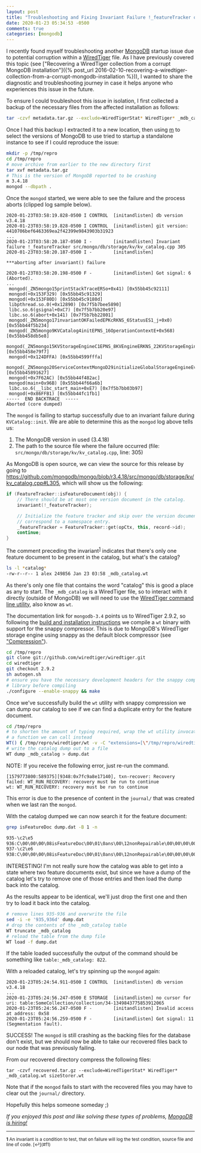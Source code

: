```yaml
---
layout: post
title: "Troubleshooting and Fixing Invariant Failure !_featureTracker on MongoDB Startup"
date: 2020-01-23 05:34:53 -0500
comments: true
categories: [mongodb]
---
```

I recently found myself troubleshooting another [MongoDB](https://www.mongodb.com/) startup issue due to potential corruption within a [WiredTiger](https://docs.mongodb.com/manual/core/wiredtiger/) file. As I have previously covered this topic (see ["Recovering a WiredTiger collection from a corrupt MongoDB installation"]({% post_url 2016-02-10-recovering-a-wiredtiger-collection-from-a-corrupt-mongodb-installation %})), I wanted to share the diagnostic and troubleshooting journey in case it helps anyone who experiences this issue in the future.

To ensure I could troubleshoot this issue in isolation, I first collected a backup of the necessary files from the affected installation as follows:

```bash
tar -czvf metadata.tar.gz --exclude=WiredTigerStat* WiredTiger* _mdb_catalog.wt sizeStorer.wt
```

Once I had this backup I extracted it to a new location, then using [m](https://github.com/aheckmann/m) to select the versions of MongoDB to use tried to startup a standalone instance to see if I could reproduce the issue:

```bash
mkdir -p /tmp/repro
cd /tmp/repro
# move archive from earlier to the new directory first
tar xvf metadata.tar.gz
# This is the version of MongoDB reported to be crashing
m 3.4.18
mongod --dbpath .
```

Once the `mongod` started, we were able to see the failure and the process aborts (clipped log sample below).

```
2020-01-23T03:58:19.828-0500 I CONTROL  [initandlisten] db version v3.4.18
2020-01-23T03:58:19.828-0500 I CONTROL  [initandlisten] git version: 4410706bef6463369ea2f42399e9843903b31923
...
2020-01-23T03:58:20.187-0500 I -        [initandlisten] Invariant failure !_featureTracker src/mongo/db/storage/kv/kv_catalog.cpp 305
2020-01-23T03:58:20.187-0500 I -        [initandlisten]

***aborting after invariant() failure

2020-01-23T03:58:20.198-0500 F -        [initandlisten] Got signal: 6 (Aborted).
...
 mongod(_ZN5mongo15printStackTraceERSo+0x41) [0x55bb45c92111]
 mongod(+0x153F329) [0x55bb45c91329]
 mongod(+0x153F80D) [0x55bb45c9180d]
 libpthread.so.0(+0x12890) [0x7f5b7bee5890]
 libc.so.6(gsignal+0xC7) [0x7f5b7bb20e97]
 libc.so.6(abort+0x141) [0x7f5b7bb22801]
 mongod(_ZN5mongo17invariantOKFailedEPKcRKNS_6StatusES1_j+0x0) [0x55bb44f5b234]
 mongod(_ZN5mongo9KVCatalog4initEPNS_16OperationContextE+0x568) [0x55bb458db5e8]
 mongod(_ZN5mongo15KVStorageEngineC1EPNS_8KVEngineERKNS_22KVStorageEngineOptionsE+0x807) [0x55bb458e79f7]
 mongod(+0x124DFFA) [0x55bb4599fffa]
 mongod(_ZN5mongo20ServiceContextMongoD29initializeGlobalStorageEngineEv+0x697) [0x55bb45891627]
 mongod(+0x7F62AC) [0x55bb44f482ac]
 mongod(main+0x96B) [0x55bb44f66a6b]
 libc.so.6(__libc_start_main+0xE7) [0x7f5b7bb03b97]
 mongod(+0x86FFB1) [0x55bb44fc1fb1]
-----  END BACKTRACE  -----
Aborted (core dumped)
```

<!-- more -->

The `mongod` is failing to startup successfully due to an invariant failure during `KVCatalog::init`. We are able to determine this as the `mongod` log above tells us:

1. The MongoDB version in used (3.4.18)
2. The path to the source file where the failure occurred (file: `src/mongo/db/storage/kv/kv_catalog.cpp`, line: 305)

As MongoDB is open source, we can view the source for this release by going to https://github.com/mongodb/mongo/blob/r3.4.18/src/mongo/db/storage/kv/kv_catalog.cpp#L305, which will show us the following:

```cpp
if (FeatureTracker::isFeatureDocument(obj)) {
    // There should be at most one version document in the catalog.
    invariant(!_featureTracker);

    // Initialize the feature tracker and skip over the version document because it doesn't
    // correspond to a namespace entry.
    _featureTracker = FeatureTracker::get(opCtx, this, record->id);
    continue;
}
```

The comment preceding the invariant<sup id="f1">[1](#fn1)</sup> indicates that there's only one feature document to be present in the catalog, but what's the catalog?

```bash
ls -l *catalog*
-rw-r--r-- 1 alex 249856 Jan 23 03:58 _mdb_catalog.wt
```

As there's only one file that contains the word "catalog" this is good a place as any to start. The `_mdb_catalog` is a WiredTiger file, so to interact with it directly (outside of MongoDB) we will need to use the [WiredTiger command line utility](http://source.wiredtiger.com/mongodb-3.4/command_line.html), also know as `wt`.

The documentation link for `mongodb-3.4` points us to WiredTiger 2.9.2, so following the [build and installation instructions](http://source.wiredtiger.com/mongodb-3.4/build-posix.html) we compile a `wt` binary with support for the snappy compressor. This is due to MongoDB's WiredTiger storage engine using snappy as the default block compressor (see ["Compression"](https://docs.mongodb.com/manual/core/wiredtiger/#compression)).

```bash
cd /tmp/repro
git clone git://github.com/wiredtiger/wiredtiger.git
cd wiredtiger
git checkout 2.9.2
sh autogen.sh
# ensure you have the necessary development headers for the snappy compression
# library before compiling
./configure --enable-snappy && make
```

Once we've successfully build the `wt` utility with snappy compression we can dump our catalog to see if we can find a duplicate entry for the feature document.

```bash
cd /tmp/repro
# to shorten the amount of typing required, wrap the wt utility invocation in
# a function we can call instead
WT() { /tmp/repro/wiredtiger/wt -v -C "extensions=[\"/tmp/repro/wiredtiger/ext/compressors/snappy/.libs/libwiredtiger_snappy.so\"]" $@; }
# write the catalog dump out to a file
WT dump _mdb_catalog > dump.dat
```

NOTE: If you receive the following error, just re-run the command.

```
[1579773800:589375][9348:0x7fc9a8e17140], txn-recover: Recovery failed: WT_RUN_RECOVERY: recovery must be run to continue
wt: WT_RUN_RECOVERY: recovery must be run to continue
```

This error is due to the presence of content in the `journal/` that was created when we last ran the `mongod`.

With the catalog dumped we can now search it for the feature document:

```bash
grep isFeatureDoc dump.dat -B 1 -n

935-\c2\e5
936:C\00\00\00\08isFeatureDoc\00\01\0ans\00\12nonRepairable\00\00\00\00\00\00\00\00\00\12repairable\00\01\00\00\00\00\00\00\00\00
937-\c2\e6
938:C\00\00\00\08isFeatureDoc\00\01\0ans\00\12nonRepairable\00\00\00\00\00\00\00\00\00\12repairable\00\01\00\00\00\00\00\00\00\00
```

INTERESTING! I'm not really sure how the catalog was able to get into a state where two feature documents exist, but since we have a dump of the catalog let's try to remove one of those entries and then load the dump back into the catalog.

As the results appear to be identical, we'll just drop the first one and then try to load it back into the catalog.

```bash
# remove lines 935-936 and overwrite the file
sed -i -e '935,936d' dump.dat
# drop the contents of the _mdb_catalog table
WT truncate _mdb_catalog
# reload the table from the dump file
WT load -f dump.dat
```

If the table loaded successfully the output of the command should be something like `table:_mdb_catalog: 822`.

With a reloaded catalog, let's try spinning up the `mongod` again:

```
2020-01-23T05:24:54.911-0500 I CONTROL  [initandlisten] db version v3.4.18
...
2020-01-23T05:24:56.247-0500 E STORAGE  [initandlisten] no cursor for uri: table:SomeCollection/collection/34-1349843775853912065
2020-01-23T05:24:56.247-0500 F -        [initandlisten] Invalid access at address: 0x58
2020-01-23T05:24:56.259-0500 F -        [initandlisten] Got signal: 11 (Segmentation fault).
```

SUCCESS! The `mongod` is still crashing as the backing files for the database don't exist, but we should now be able to take our recovered files back to our node that was previously failing.

From our recovered directory compress the following files:

```
tar -czvf recovered.tar.gz --exclude=WiredTigerStat* WiredTiger* _mdb_catalog.wt sizeStorer.wt
```

Note that if the `mongod` fails to start with the recovered files you may have to clear out the `journal/` directory.

Hopefully this helps someone someday ;)

<em>If you enjoyed this post and like solving these types of problems, [MongoDB is hiring!](https://grnh.se/dcd90aac1)</em>

<hr/>
<small><b id="fn1">1</b> An invariant is a condition to test, that on failure will log the test condition, source file and line of code. [↩](#f1)</small>
